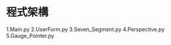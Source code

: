 # 程式架構
  1.Main.py
  2.UserForm.py
  3.Seven_Segment.py
  4.Perspective.py
  5.Gauge_Pointer.py


  
